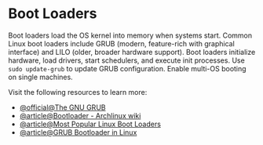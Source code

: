 # Boot Loaders

Boot loaders load the OS kernel into memory when systems start. Common Linux boot loaders include GRUB (modern, feature-rich with graphical interface) and LILO (older, broader hardware support). Boot loaders initialize hardware, load drivers, start schedulers, and execute init processes. Use `sudo update-grub` to update GRUB configuration. Enable multi-OS booting on single machines.

Visit the following resources to learn more:

- [@official@The GNU GRUB](https://www.gnu.org/software/grub/)
- [@article@Bootloader - Archlinux wiki](https://wiki.archlinux.org/title/Arch_boot_process#Boot_loader)
- [@article@Most Popular Linux Boot Loaders](https://thelinuxcode.com/what-is-a-boot-loader/)
- [@article@GRUB Bootloader in Linux](https://phoenixnap.com/kb/what-is-grub)